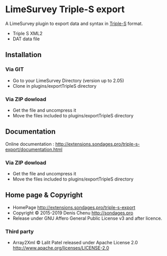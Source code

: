 # LimeSurvey Triple-S export #

A LimeSurvey plugin to export data and syntax in [Triple-S](http://www.triple-s.org/) format.

- Triple S XML2
- DAT data file

## Installation

### Via GIT
- Go to your LimeSurvey Directory (version up to 2.05)
- Clone in plugins/exportTripleS directory

### Via ZIP dowload
- Get the file and uncompress it
- Move the files included to plugins/exportTripleS directory

## Documentation
Online documentation : <http://extensions.sondages.pro/triple-s-export/documentation.html>

### Via ZIP dowload
- Get the file and uncompress it
- Move the files included to plugins/exportTripleS directory

## Home page & Copyright

- HomePage <http://extensions.sondages.pro/triple-s-export>
- Copyright © 2015-2019 Denis Chenu <http://sondages.pro>
- Release under GNU Affero General Public License v3 and after licence.

### Third party
- Array2Xml © Lalit Patel released under Apache License 2.0 <http://www.apache.org/licenses/LICENSE-2.0>
